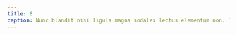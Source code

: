 ```yaml
---
title: 8
caption: Nunc blandit nisi ligula magna sodales lectus elementum non. Integer id venenatis velit.
---
```

